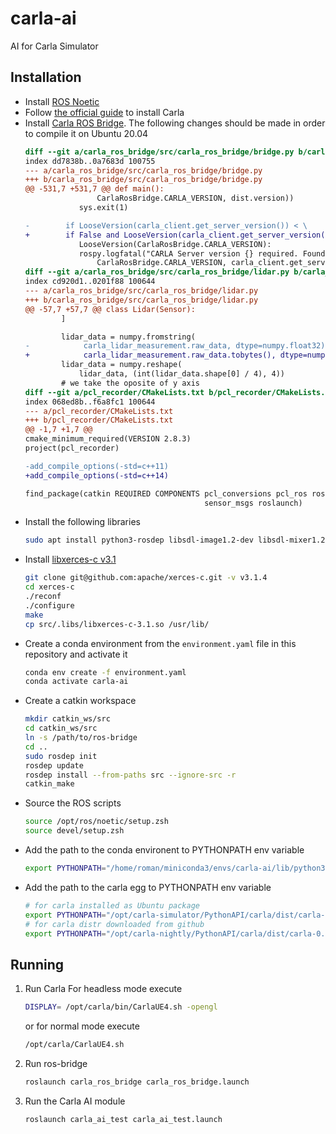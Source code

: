 # carla-ai

AI for Carla Simulator

## Installation

- Install [ROS Noetic](http://wiki.ros.org/noetic/Installation)
- Follow [the official guide](https://carla.readthedocs.io/en/latest/start_quickstart/) to install Carla
- Install [Carla ROS Bridge](https://github.com/carla-simulator/ros-bridge). The following changes should be made in order to compile it on Ubuntu 20.04
  ```diff
  diff --git a/carla_ros_bridge/src/carla_ros_bridge/bridge.py b/carla_ros_bridge/src/carla_ros_bridge/bridge.py
  index dd7838b..0a7683d 100755
  --- a/carla_ros_bridge/src/carla_ros_bridge/bridge.py
  +++ b/carla_ros_bridge/src/carla_ros_bridge/bridge.py
  @@ -531,7 +531,7 @@ def main():
                  CarlaRosBridge.CARLA_VERSION, dist.version))
              sys.exit(1)
  
  -        if LooseVersion(carla_client.get_server_version()) < \
  +        if False and LooseVersion(carla_client.get_server_version()) < \
              LooseVersion(CarlaRosBridge.CARLA_VERSION):
              rospy.logfatal("CARLA Server version {} required. Found: {}".format(
                  CarlaRosBridge.CARLA_VERSION, carla_client.get_server_version()))
  diff --git a/carla_ros_bridge/src/carla_ros_bridge/lidar.py b/carla_ros_bridge/src/carla_ros_bridge/lidar.py
  index cd920d1..0201f88 100644
  --- a/carla_ros_bridge/src/carla_ros_bridge/lidar.py
  +++ b/carla_ros_bridge/src/carla_ros_bridge/lidar.py
  @@ -57,7 +57,7 @@ class Lidar(Sensor):
          ]
  
          lidar_data = numpy.fromstring(
  -            carla_lidar_measurement.raw_data, dtype=numpy.float32)
  +            carla_lidar_measurement.raw_data.tobytes(), dtype=numpy.float32)
          lidar_data = numpy.reshape(
              lidar_data, (int(lidar_data.shape[0] / 4), 4))
          # we take the oposite of y axis
  diff --git a/pcl_recorder/CMakeLists.txt b/pcl_recorder/CMakeLists.txt
  index 068ed8b..f6a8fc1 100644
  --- a/pcl_recorder/CMakeLists.txt
  +++ b/pcl_recorder/CMakeLists.txt
  @@ -1,7 +1,7 @@
  cmake_minimum_required(VERSION 2.8.3)
  project(pcl_recorder)
  
  -add_compile_options(-std=c++11)
  +add_compile_options(-std=c++14)
  
  find_package(catkin REQUIRED COMPONENTS pcl_conversions pcl_ros roscpp
                                          sensor_msgs roslaunch)
  ```
- Install the following libraries
  ```bash
  sudo apt install python3-rosdep libsdl-image1.2-dev libsdl-mixer1.2-dev libsdl-ttf2.0-dev libsdl1.2-dev libsmpeg-dev python-numpy subversion libportmidi-dev ffmpeg libswscale-dev libavformat-dev libavcodec-dev
  ```
- Install [libxerces-c v3.1](https://github.com/apache/xerces-c/tree/v3.1.4)
  ```bash
  git clone git@github.com:apache/xerces-c.git -v v3.1.4
  cd xerces-c
  ./reconf
  ./configure
  make
  cp src/.libs/libxerces-c-3.1.so /usr/lib/
  ```
- Create a conda environment from the `environment.yaml` file in this repository and activate it
  ```bash
  conda env create -f environment.yaml
  conda activate carla-ai
  ```
- Create a catkin workspace
  ```bash
  mkdir catkin_ws/src
  cd catkin_ws/src
  ln -s /path/to/ros-bridge
  cd ..
  sudo rosdep init
  rosdep update
  rosdep install --from-paths src --ignore-src -r
  catkin_make
  ```
- Source the ROS scripts
  ```bash
  source /opt/ros/noetic/setup.zsh
  source devel/setup.zsh
  ```
- Add the path to the conda environent to PYTHONPATH env variable
  ```bash
  export PYTHONPATH="/home/roman/miniconda3/envs/carla-ai/lib/python3.7/site-packages:$PYTHONPATH"
  ```
- Add the path to the carla egg to PYTHONPATH env variable
  ```bash
  # for carla installed as Ubuntu package
  export PYTHONPATH="/opt/carla-simulator/PythonAPI/carla/dist/carla-0.9.9-py3.7-linux-x86_64.egg:$PYTHONPATH"
  # for carla distr downloaded from github
  export PYTHONPATH="/opt/carla-nightly/PythonAPI/carla/dist/carla-0.9.10-py3.7-linux-x86_64.egg:$PYTHONPATH"
  ```

## Running

1. Run Carla
   For headless mode execute
   ```bash
   DISPLAY= /opt/carla/bin/CarlaUE4.sh -opengl
   ```

   or for normal mode execute
   ```bash
   /opt/carla/CarlaUE4.sh
   ```
2. Run ros-bridge
   ```bash
   roslaunch carla_ros_bridge carla_ros_bridge.launch
   ```
3. Run the Carla AI module
   ```bash
   roslaunch carla_ai_test carla_ai_test.launch
   ```
